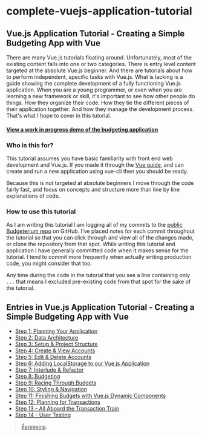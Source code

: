 # complete-vuejs-application-tutorial

## Vue.js Application Tutorial - Creating a Simple Budgeting App with Vue

There are many Vue.js tutorials floating around. Unfortunately, most of the existing content falls into one or two categories. There is entry level content targeted at the absolute Vue.js beginner. And there are tutorials about how to perform independent, specific tasks with Vue.js. What is lacking is a guide showing the complete development of a fully functioning Vue.js application. When you are a young programmer, or even when you are learning a new framework or skill, it's important to see how other people do things. How they organize their code. How they tie the different pieces of their application together. And how they manage the development process. That's what I hope to cover in this tutorial.

#### [**View a work in progress demo of the budgeting application**](http://tardis.matthiashager.com/budgeterbium/#/)

### Who is this for?

This tutorial assumes you have basic familiarity with front end web development and Vue.js. If you made it through the [Vue guide](https://vuejs.org/v2/guide/), and can create and run a new application using vue-cli then you should be ready.

Because this is not targeted at absolute beginners I move through the code fairly fast, and focus on concepts and structure more than line by line explanations of code.

### How to use this tutorial

As I am writing this tutorial I am logging all of my commits to the [public Budgeterium repo](https://github.com/matthiaswh/budgeterbium/commits/master) on GitHub. I've placed notes for each commit throughout the tutorial so that you can click through and view all of the changes made, or clone the repository from that spot. While writing this tutorial and application I have generally committed code when it makes sense for the tutorial. I tend to commit more frequently when actually writing production code, you might consider that too.

Any time during the code in the tutorial that you see a line containing only `...` that means I excluded pre-existing code from that spot for the sake of the tutorial.

## Entries in Vue.js Application Tutorial - Creating a Simple Budgeting App with Vue

* [Step 1: Planning Your Application](https://matthiashager.com/complete-vuejs-application-tutorial/planning-application)
* [Step 2: Data Architecture](https://matthiashager.com/complete-vuejs-application-tutorial/data-architecture)
* [Step 3: Setup & Project Structure](https://matthiashager.com/complete-vuejs-application-tutorial/project-structure)
* [Step 4: Create & View Accounts](https://matthiashager.com/complete-vuejs-application-tutorial/create-list-accounts)
* [Step 5: Edit & Delete Accounts](https://matthiashager.com/complete-vuejs-application-tutorial/edit-delete-accounts)
* [Step 6: Adding LocalStorage to our Vue.js Application](https://matthiashager.com/complete-vuejs-application-tutorial/localstorage-vuejs)
* [Step 7: Interlude & Refactor](https://matthiashager.com/complete-vuejs-application-tutorial/refactor)
* [Step 8: Budgeting](https://matthiashager.com/complete-vuejs-application-tutorial/vuejs-budgeting)
* [Step 9: Racing Through Budgets](https://matthiashager.com/complete-vuejs-application-tutorial/budget-app-vuejs)
* [Step 10: Styling & Navigation](https://matthiashager.com/complete-vuejs-application-tutorial/styling-navigation)
* [Step 11: Finishing Budgets with Vue.js Dynamic Components](https://matthiashager.com/complete-vuejs-application-tutorial/vuejs-dynamic-components)
* [Step 12: Planning for Transactions](https://matthiashager.com/complete-vuejs-application-tutorial/planning-transactions)
* [Step 13 - All Aboard the Transaction Train](https://matthiashager.com/complete-vuejs-application-tutorial/transactions)
* [Step 14 - User Testing](https://matthiashager.com/complete-vuejs-application-tutorial/user-testing)

> [ที่มาบทความ](https://matthiashager.com/complete-vuejs-application-tutorial).

